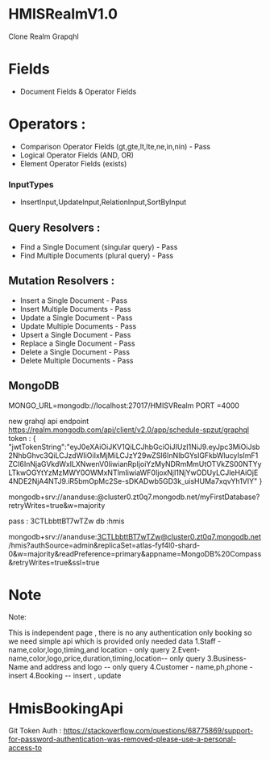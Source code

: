 # HMISRealmV1.0
Clone Realm Grapqhl

# Fields 
 - Document Fields & Operator Fields

# Operators :
 - Comparison Operator Fields (gt,gte,lt,lte,ne,in,nin) - Pass
 - Logical Operator Fields (AND, OR)
 - Element Operator Fields (exists)

### InputTypes 
  - InsertInput,UpdateInput,RelationInput,SortByInput

## Query Resolvers :
 - Find a Single Document (singular query) - Pass
 - Find Multiple Documents (plural query) - Pass
 
## Mutation Resolvers :
 - Insert a Single Document - Pass
 - Insert Multiple Documents - Pass
 - Update a Single Document - Pass
 - Update Multiple Documents - Pass
 - Upsert a Single Document - Pass
 - Replace a Single Document - Pass
 - Delete a Single Document - Pass
 - Delete Multiple Documents - Pass

## MongoDB 
MONGO_URL=mongodb://localhost:27017/HMISVRealm
PORT =4000

new grahql api endpoint
https://realm.mongodb.com/api/client/v2.0/app/schedule-spzut/graphql
token :
{
  "jwtTokenString":"eyJ0eXAiOiJKV1QiLCJhbGciOiJIUzI1NiJ9.eyJpc3MiOiJsb2NhbGhvc3QiLCJzdWIiOiIxMjMiLCJzY29wZSI6InNlbGYsIGFkbWlucyIsImF1ZCI6InNjaGVkdWxlLXNwenV0IiwianRpIjoiYzMyNDRmMmUtOTVkZS00NTYyLTkwOGYtYzMzMWY0OWMxNTlmIiwiaWF0IjoxNjI1NjYwODUyLCJleHAiOjE4NDE2NjA4NTJ9.iR5bmOpMc2Se-sDKADwb5GD3k_uisHUMa7xqvYh1VIY"
}

mongodb+srv://ananduse:<password>@cluster0.zt0q7.mongodb.net/myFirstDatabase?retryWrites=true&w=majority

pass : 3CTLbbttBT7wTZw
db :hmis

mongodb+srv://ananduse:3CTLbbttBT7wTZw@cluster0.zt0q7.mongodb.net/hmis?authSource=admin&replicaSet=atlas-fyf4l0-shard-0&w=majority&readPreference=primary&appname=MongoDB%20Compass&retryWrites=true&ssl=true

# Note 
Note:

This is independent page , there is no any authentication only booking
so we need simple api which is provided only needed data
1.Staff - name,color,logo,timing,and location - only query
2.Event-name,color,logo,price,duration,timing,location-- only query
3.Business- Name and address and logo -- only query
4.Customer - name,ph,phone - insert
4.Booking -- insert , update
# HmisBookingApi

Git Token Auth : 
https://stackoverflow.com/questions/68775869/support-for-password-authentication-was-removed-please-use-a-personal-access-to

